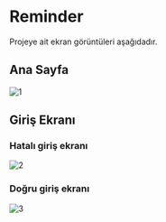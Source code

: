 # Reminder

 Projeye ait ekran görüntüleri aşağıdadır.

## Ana Sayfa

![1](https://github.com/mesudepolat/Reminder/assets/61362079/d52926b3-7160-443c-9de0-e3634964624e)


## Giriş Ekranı

### Hatalı giriş ekranı
![2](https://github.com/mesudepolat/Reminder/assets/61362079/d69dc346-661c-4547-8cd6-81eb56a611c7)

### Doğru giriş ekranı
![3](https://github.com/mesudepolat/Reminder/assets/61362079/8479355f-7d22-4070-8860-69860c9c9112)

